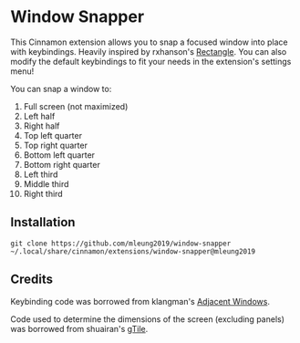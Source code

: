 # Window Snapper

This Cinnamon extension allows you to snap a focused window into place with keybindings. Heavily inspired by rxhanson's [Rectangle](https://github.com/rxhanson/Rectangle/). You can also modify the default keybindings to fit your needs in the extension's settings menu!

You can snap a window to:

1. Full screen (not maximized)
2. Left half
3. Right half
4. Top left quarter
5. Top right quarter
6. Bottom left quarter
7. Bottom right quarter
8. Left third
9. Middle third
10. Right third

## Installation

`git clone https://github.com/mleung2019/window-snapper ~/.local/share/cinnamon/extensions/window-snapper@mleung2019`

## Credits

Keybinding code was borrowed from klangman's [Adjacent Windows](https://github.com/klangman/Adjacent-Windows).

Code used to determine the dimensions of the screen (excluding panels) was borrowed from shuairan's [gTile](https://github.com/shuairan/gTile).
